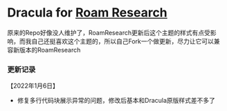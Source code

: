 # Dracula for [Roam Research](https://roamresearch.com/)
原来的Repo好像没人维护了，RoamResearch更新后这个主题的样式有点受影响，而我自己还挺喜欢这个主题的，所以自己Fork一个做更新，尽力让它可以兼容新版本的RoamResearch
### 更新记录
【2022年1月6日】
- 修复多行代码块展示异常的问题，修改后基本和Dracula原版样式差不多了
